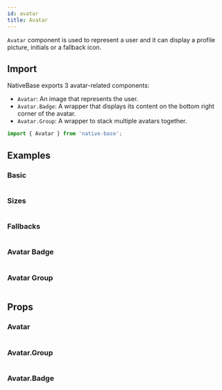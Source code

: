```yaml
---
id: avatar
title: Avatar
---
```


`Avatar` component is used to represent a user and it can display a profile picture, initials or a fallback icon.

## Import

NativeBase exports 3 avatar-related components:

- `Avatar`: An image that represents the user.
- `Avatar.Badge`: A wrapper that displays its content on the bottom right corner of the avatar.
- `Avatar.Group`: A wrapper to stack multiple avatars together.

```jsx
import { Avatar } from 'native-base';
```

## Examples

### Basic

```ComponentSnackPlayer path=composites,avatar,usage.tsx

```

### Sizes

```ComponentSnackPlayer path=composites,avatar,size.tsx

```

### Fallbacks

```ComponentSnackPlayer path=composites,avatar,fallback.tsx

```

### Avatar Badge

```ComponentSnackPlayer path=composites,avatar,AvatarBadge.tsx

```

### Avatar Group

```ComponentSnackPlayer path=composites,avatar,AvatarGroup.tsx

```

## Props

### Avatar

```ComponentPropTable path=composites,Avatar,Avatar.tsx

```

### Avatar.Group

```ComponentPropTable path=composites,Avatar,Group.tsx

```

### Avatar.Badge

```ComponentPropTable path=composites,Avatar,Badge.tsx

```
